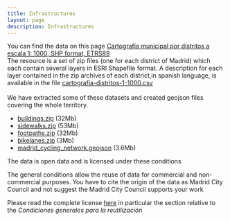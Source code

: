 ```yaml
---
title: Infrastructures
layout: page
description: Infrastructures
---
```


You can find the data on this page
[Cartografía municipal por distritos a escala 1: 1000, SHP format, ETRS89](https://datos.madrid.es/portal/site/egob/menuitem.c05c1f754a33a9fbe4b2e4b284f1a5a0/?vgnextoid=a4f36d34fa86c410VgnVCM2000000c205a0aRCRD&vgnextchannel=374512b9ace9f310VgnVCM100000171f5a0aRCRD&vgnextfmt=default)
<br/>
The resource is a set of zip files (one for each district of Madrid) which each contain several layers in ESRI Shapefile format.
A description for each layer contained in the zip archives of each district,in spanish language, is available in the file [cartografia-distritos-1-1000.csv](https://datos.madrid.es/egob/catalogo/213565-0-cartografia-distritos-1-1000.csv)
<br/><br/>
We have extracted some of these datasets and created geojson files covering the whole territory.

* [buildings.zip](https://challenge.greemta.eu/data/infrastructures/buildings.zip) (32Mb)<br/>
* [sidewalks.zip](https://challenge.greemta.eu/data/infrastructures/sidewalks.zip) (53Mb)<br/>
* [footpaths.zip](https://challenge.greemta.eu/data/infrastructures/footpaths.zip) (32Mb)<br/>
* [bikelanes.zip](https://challenge.greemta.eu/data/infrastructures/bike_lanes.zip) (3Mb)<br/>
* [madrid_cycling_network.geojson](https://challenge.greemta.eu/data/infrastructures/madrid_cycling_network.geojson)  (3.6Mb)<br/>

The data is open data and is licensed under these conditions<br/>

The general conditions allow the reuse of data for commercial and non-commercial purposes. You have to cite the origin of the data as Madrid City Council and not suggest the Madrid City Council supports your work

Please read the complete license [here](https://datos.madrid.es/portal/site/egob/menuitem.3efdb29b813ad8241e830cc2a8a409a0/?vgnextoid=108804d4aab90410VgnVCM100000171f5a0aRCRD&vgnextchannel=b4c412b9ace9f310VgnVCM100000171f5a0aRCRD&vgnextfmt=default) in particular the section relative to the *Condiciones generales para la reutilización*
